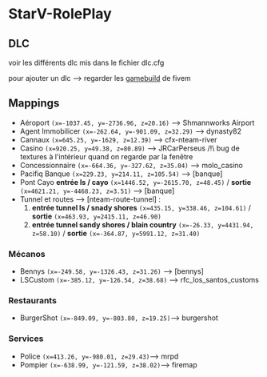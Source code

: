 # StarV-RolePlay

## DLC 
voir les différents dlc mis dans le fichier dlc.cfg

pour ajouter un dlc --> regarder les [gamebuild](https://docs.fivem.net/docs/server-manual/server-commands/#sv_enforcegamebuild-build) de fivem

## Mappings 
- Aéroport `(x=-1037.45, y=-2736.96, z=20.16)` --> Shmannworks Airport
- Agent Immobilicer `(x=-262.64, y=-901.09, z=32.29)` --> dynasty82
- Cannaux `(x=645.25, y=-1629, z=12.39)` --> cfx-nteam-river
- Casino `(x=920.25, y=49.38, z=80.89)` --> JRCarPerseus /!\ bug de textures à l'intérieur quand on regarde par la fenêtre
- Concessionnaire `(x=-664.36, y=-327.62, z=35.04)` --> molo_casino
- Pacifiq Banque `(x=229.23, y=214.11, z=105.54)` --> [banque]
- Pont Cayo **entrée ls / cayo** `(x=1446.52, y=-2615.70, z=48.45)` / **sortie** `(x=4621.21, y=-4468.23, z=3.51)` --> [banque]
- Tunnel et routes --> [nteam-route-tunnel] :
  1. **entrée tunnel ls / snady shores** `(x=435.15, y=338.46, z=104.61)` / **sortie** `(x=463.93, y=2415.11, z=46.90)`
  2. **entrée tunnel sandy shores / blain country** `(x=-26.33, y=4431.94, z=58.10)` / **sortie** `(x=-364.87, y=5991.12, z=31.40)`

### Mécanos
- Bennys `(x=-249.58, y=-1326.43, z=31.26)` --> [bennys]
- LSCustom `(x=-385.12, y=-126.54, z=38.68)` --> rfc_los_santos_customs

### Restaurants
- BurgerShot `(x=-849.09, y=-803.80, z=19.25)`--> burgershot

### Services
- Police `(x=413.26, y=-980.01, z=29.43)`--> mrpd
- Pompier `(x=-638.99, y=-121.59, z=38.02)`--> firemap
